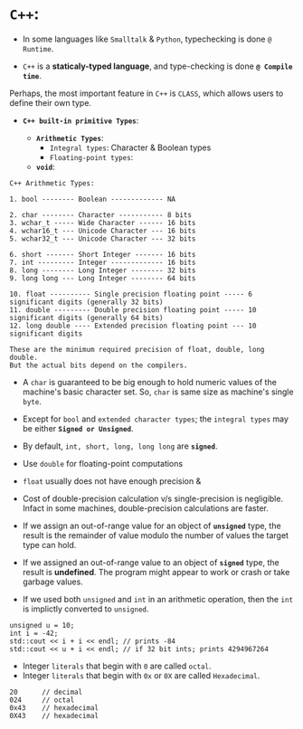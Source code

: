 # `C++`:
* In some languages like `Smalltalk` & `Python`, typechecking is done `@ Runtime`.

* `C++` is a **staticaly-typed language**, and type-checking is done **`@ Compile time`**.

Perhaps, the most important feature in `C++` is `CLASS`, which allows users to define their own type.

* **`C++ built-in primitive Types`**:
	
	* **`Arithmetic Types`**:
		* `Integral types`: Character & Boolean types
		* `Floating-point types`: 	
	* **`void`**: 
	
```
C++ Arithmetic Types:
							
1. bool -------- Boolean ------------- NA

2. char -------- Character ----------- 8 bits
3. wchar_t ----- Wide Character ------ 16 bits
4. wchar16_t --- Unicode Character --- 16 bits
5. wchar32_t --- Unicode Character --- 32 bits

6. short ------- Short Integer ------- 16 bits
7. int --------- Integer ------------- 16 bits
8. long -------- Long Integer -------- 32 bits
9. long long --- Long Integer -------- 64 bits

10. float ---------- Single precision floating point ----- 6 significant digits (generally 32 bits)
11. double --------- Double precision floating point ----- 10 significant digits (generally 64 bits)
12. long double ---- Extended precision floating point --- 10 significant digits

These are the minimum required precision of float, double, long double. 
But the actual bits depend on the compilers.
```
* A `char` is guaranteed to be big enough to hold numeric values of the machine's basic character set. So, `char` is same size as machine's single `byte`.

* Except for `bool` and `extended character types`; the `integral types` may be either **`Signed or Unsigned`**.
* By default, `int, short, long, long long` are **`signed`**.
* Use `double` for floating-point computations
* `float` usually does not have enough precision & 
* Cost of double-precision calculation v/s single-precision is negligible. 
Infact in some machines, double-precision calculations are faster.
* If we assign an out-of-range value for an object of **`unsigned`** type, the result is the remainder of value modulo the number of values the target type can hold.
* If we assigned an out-of-range value to an object of **`signed`** type, the result is **undefined**. The program might appear to work or crash or take garbage values.
* If we used both `unsigned` and `int` in an arithmetic operation, then the `int` is implictly converted to `unsigned`.

```
unsigned u = 10;
int i = -42;
std::cout << i + i << endl;	// prints -84
std::cout << u + i << endl;	// if 32 bit ints; prints 4294967264
```

* Integer `literals` that begin with `0` are called `octal`.
* Integer `literals` that begin with `0x` or `0X` are called `Hexadecimal`.

```
20		// decimal
024		// octal
0x43	// hexadecimal
0X43	// hexadecimal
```



































	
	